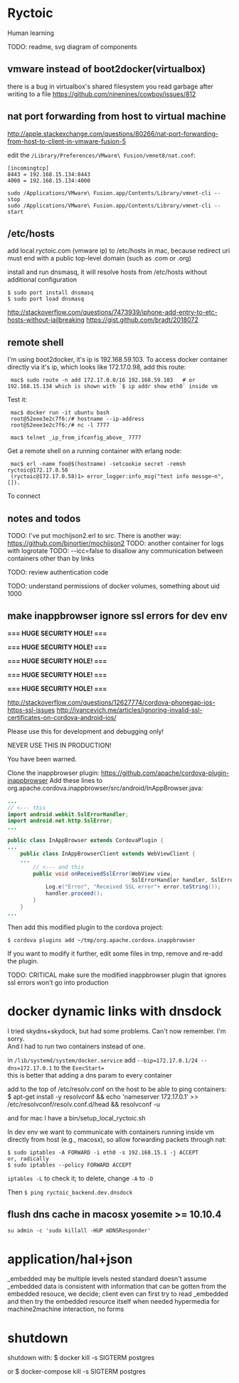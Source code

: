 Ryctoic
===================

Human learning

 TODO: readme, svg diagram of components

vmware instead of boot2docker(virtualbox)
-----------------------------------------
there is a bug in virtualbox's shared filesystem
you read garbage after writing to a file
https://github.com/ninenines/cowboy/issues/812

nat port forwarding from host to virtual machine
--------------------------------------------------
http://apple.stackexchange.com/questions/80266/nat-port-forwarding-from-host-to-client-in-vmware-fusion-5

edit the `/Library/Preferences/VMware\ Fusion/vmnet8/nat.conf`:

```
[incomingtcp]
8443 = 192.168.15.134:8443
4000 = 192.168.15.134:4000
```

``` Shell
sudo /Applications/VMware\ Fusion.app/Contents/Library/vmnet-cli --stop
sudo /Applications/VMware\ Fusion.app/Contents/Library/vmnet-cli --start
```

/etc/hosts
------------
add local.ryctoic.com (vmware ip) to /etc/hosts in mac, because redirect uri must end with a public top-level domain (such as .com or .org)

install and run dnsmasq, it will resolve hosts from /etc/hosts without additional configuration
```
$ sudo port install dnsmasq
$ sudo port load dnsmasq
```
http://stackoverflow.com/questions/7473939/iphone-add-entry-to-etc-hosts-without-jailbreaking
https://gist.github.com/bradt/2018072

remote shell
------------

I'm using boot2docker, it's ip is 192.168.59.103.
To access docker container directly via it's ip, which looks like 172.17.0.98, add this route:

     mac$ sudo route -n add 172.17.0.0/16 192.168.59.103   # or 192.168.15.134 which is shown with `$ ip addr show eth0` inside vm

Test it:

     mac$ docker run -it ubuntu bash
     root@52eee3e2c7f6:/# hostname --ip-address
     root@52eee3e2c7f6:/# nc -l 7777

     mac$ telnet _ip_from_ifconfig_above_ 7777

Get a remote shell on a running container with erlang node:

     mac$ erl -name foo@$(hostname) -setcookie secret -remsh ryctoic@172.17.0.58
     (ryctoic@172.17.0.58)1> error_logger:info_msg("test info messge~n", []).

     
To connect
     
notes and todos
--------------

 TODO: I've put mochijson2.erl to src. There is another way: https://github.com/bjnortier/mochijson2
 TODO: another container for logs with logrotate
 TODO: --icc=false to disallow any communication between containers other than by links

 TODO: review authentication code

 TODO: understand permissions of docker volumes, something about uid 1000


 
make inappbrowser ignore ssl errors for dev env
--------------------------------------

**=== HUGE SECURITY HOLE! ===**

**=== HUGE SECURITY HOLE! ===**

**=== HUGE SECURITY HOLE! ===**

**=== HUGE SECURITY HOLE! ===**

**=== HUGE SECURITY HOLE! ===**

http://stackoverflow.com/questions/12627774/cordova-phonegap-ios-https-ssl-issues
http://ivancevich.me/articles/ignoring-invalid-ssl-certificates-on-cordova-android-ios/

Please use this for development and debugging only!

NEVER USE THIS IN PRODUCTION!

You have been warned.

Clone the inappbrowser plugin: https://github.com/apache/cordova-plugin-inappbrowser
Add these lines to org.apache.cordova.inappbrowser/src/android/InAppBrowser.java:

```java
...
// <--- this
import android.webkit.SslErrorHandler;
import android.net.http.SslError;
...

public class InAppBrowser extends CordovaPlugin {
...
    public class InAppBrowserClient extends WebViewClient {
    ...
        // <--- and this 
        public void onReceivedSslError(WebView view,
                                       SslErrorHandler handler, SslError error) {
            Log.e("Error", "Received SSL error"+ error.toString());
            handler.proceed();
        }
    }
...
```

Then add this modified plugin to the cordova project:

```
$ cordova plugins add ~/tmp/org.apache.cordova.inappbrowser
```

If you want to modify it further, edit some files in tmp, remove and re-add the plugin.


TODO: CRITICAL make sure the modified inappbrowser plugin that ignores ssl errors won't go into production



# docker dynamic links with dnsdock

I tried skydns+skydock, but had some problems. Can't now remember. I'm sorry.  
And I had to run two containers instead of one.

in `/lib/systemd/system/docker.service` add `--bip=172.17.0.1/24 --dns=172.17.0.1` to the `ExecStart=`  
this is better that adding a dns param to every container

add to the top of /etc/resolv.conf on the host to be able to ping containers:
$ apt-get install -y resolvconf && echo 'nameserver 172.17.0.1' >> /etc/resolvconf/resolv.conf.d/head && resolvconf -u


and for mac I have a bin/setup_local_ryctoic.sh

In dev env we want to communicate with containers running inside vm directly from host (e.g., macosx), so allow forwarding packets through nat:

``` Shell
$ sudo iptables -A FORWARD -i eth0 -s 192.168.15.1 -j ACCEPT
or, radically
$ sudo iptables --policy FORWARD ACCEPT
```

`iptables -L` to check it; to delete, change `-A` to `-D`

Then `$ ping ryctoic_backend.dev.dnsdock`

## flush dns cache in macosx yosemite >= 10.10.4

``` Shell
su admin -c 'sudo killall -HUP mDNSResponder'
```

# application/hal+json

_embedded may be multiple levels nested
standard doesn't assume _embedded data is consistent with information that can be gotten from the embedded resouce, we decide; client even can first try to read _embedded and then try the embedded resource itself when needed
hypermedia for machine2machine interaction, no forms



# shutdown

shutdown with: $ docker kill -s SIGTERM postgres   

or $ docker-compose kill -s SIGTERM postgres
